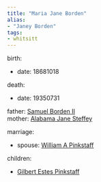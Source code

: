 ```yaml
---
title: "Maria Jane Borden"
alias:
- "Janey Borden"
tags:
- whitsitt
---
```


birth:
  - date: 18681018

death:
  - date: 19350731

father: [Samuel Borden II](Samuel%20Borden%20II.md)  
mother: [Alabama Jane Steffey](Alabama%20Jane%20Steffey.md)

marriage:
  - spouse: [William A Pinkstaff](William%20A%20Pinkstaff.md)    

children:
  - [Gilbert Estes Pinkstaff](Gilbert%20Estes%20Pinkstaff.md)